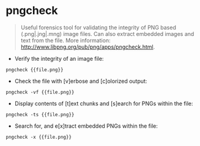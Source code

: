 # pngcheck

> Useful forensics tool for validating the integrity of PNG based (.png|.jng|.mng)
> image files.  Can also extract embedded images and text from the file.
> More information: <http://www.libpng.org/pub/png/apps/pngcheck.html>.

- Verify the integrity of an image file:

`pngcheck {{file.png}}`

- Check the file with [v]erbose and [c]olorized output:

`pngcheck -vf {{file.png}}`

- Display contents of [t]ext chunks and [s]earch for PNGs within the file:

`pngcheck -ts {{file.png}}`

- Search for, and e[x]tract embedded PNGs within the file:

`pngcheck -x {{file.png}}`
